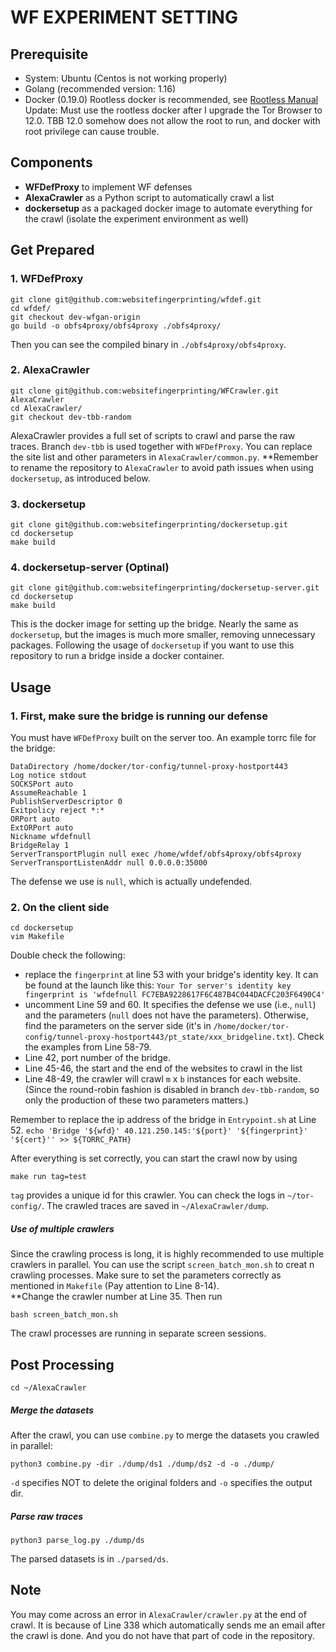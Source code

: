 # WF EXPERIMENT SETTING

## Prerequisite

- System: Ubuntu (Centos is not working properly)
- Golang (recommended version: 1.16)
- Docker (0.19.0) Rootless docker is recommended, see [Rootless Manual](https://docs.docker.com/engine/security/rootless/) 
Update: Must use the rootless docker after I upgrade the Tor Browser to 12.0. TBB 12.0 somehow does not allow the root to run, and docker with root privilege can cause trouble.

## Components
 - **WFDefProxy** to implement WF defenses
 - **AlexaCrawler** as a Python script to automatically crawl a list
 - **dockersetup** as a packaged docker image to automate everything for the crawl (isolate the experiment environment as well)

## Get Prepared 
### 1. WFDefProxy
```
git clone git@github.com:websitefingerprinting/wfdef.git
cd wfdef/
git checkout dev-wfgan-origin
go build -o obfs4proxy/obfs4proxy ./obfs4proxy/
```
Then you can see the compiled binary in `./obfs4proxy/obfs4proxy`. 

### 2. AlexaCrawler
```
git clone git@github.com:websitefingerprinting/WFCrawler.git AlexaCrawler
cd AlexaCrawler/
git checkout dev-tbb-random
```
AlexaCrawler provides a full set of scripts to crawl and parse the raw traces. Branch `dev-tbb` is used together with `WFDefProxy`. 
You can replace the site list and other parameters in `AlexaCrawler/common.py`.
**Remember to rename the repository to `AlexaCrawler` to avoid path issues when using `dockersetup`, as introduced below. 
### 3. dockersetup
```
git clone git@github.com:websitefingerprinting/dockersetup.git
cd dockersetup
make build
```

### 4. dockersetup-server (Optinal)
```
git clone git@github.com:websitefingerprinting/dockersetup-server.git
cd dockersetup
make build
```
This is the docker image for setting up the bridge. Nearly the same as `dockersetup`, but the images is much more smaller, removing unnecessary packages. Following the usage of `dockersetup` if you want to use this repository to run a bridge inside a docker container. 

## Usage
### 1. First, make sure the bridge is running our defense 
You must have `WFDefProxy` built on the server too. An example torrc file for the bridge: 
```
DataDirectory /home/docker/tor-config/tunnel-proxy-hostport443
Log notice stdout
SOCKSPort auto
AssumeReachable 1
PublishServerDescriptor 0
Exitpolicy reject *:*
ORPort auto
ExtORPort auto
Nickname wfdefnull
BridgeRelay 1
ServerTransportPlugin null exec /home/wfdef/obfs4proxy/obfs4proxy
ServerTransportListenAddr null 0.0.0.0:35000
```
The defense we use is `null`, which is actually undefended. 

### 2. On the client side
```
cd dockersetup
vim Makefile
```
Double check the following:
- replace the `fingerprint` at line 53 with your bridge's identity key. It can be found at the launch like this: `
Your Tor server's identity key fingerprint is 'wfdefnull FC7EBA9228617F6C487B4C044DACFC203F6490C4'
`
- uncomment Line 59 and 60. It specifies the defense we use (i.e., `null`) and the parameters (`null` does not have the parameters). Otherwise, find the parameters on the server side (it's in `/home/docker/tor-config/tunnel-proxy-hostport443/pt_state/xxx_bridgeline.txt`). Check the examples from Line 58-79.
- Line 42, port number of the bridge.
- Line 45-46, the start and the end of the websites to crawl in the list
- Line 48-49, the crawler will crawl `m` x `b` instances for each website. (Since the round-robin fashion is disabled in branch `dev-tbb-random`, so only the production of these two parameters matters.)

Remember to replace the ip address of the bridge in `Entrypoint.sh` at Line 52.
`
echo 'Bridge '${wfd}' 40.121.250.145:'${port}' '${fingerprint}' '${cert}'' >> ${TORRC_PATH}
`

After everything is set correctly, you can start the crawl now by using
```
make run tag=test
```
`tag` provides a unique id for this crawler. You can check the logs in `~/tor-config/`. The crawled traces are saved in `~/AlexaCrawler/dump`. 

#####  Use of multiple crawlers
Since the crawling process is long, it is highly recommended to use multiple crawlers in parallel. You can use the script `screen_batch_mon.sh` to creat n crawling processes. Make sure to set the parameters correctly as mentioned in `Makefile` (Pay attention to Line 8-14).  
**Change the crawler number at Line 35. Then run 
```
bash screen_batch_mon.sh 
```
The crawl processes are running in separate screen sessions. 

## Post Processing
```
cd ~/AlexaCrawler
```

##### Merge the datasets
After the crawl, you can use `combine.py` to merge the datasets you crawled in parallel:
```
python3 combine.py -dir ./dump/ds1 ./dump/ds2 -d -o ./dump/
```
`-d` specifies NOT to delete the original folders and `-o` specifies the output dir. 

##### Parse raw traces
```
python3 parse_log.py ./dump/ds
```

The parsed datasets is in `./parsed/ds`. 

## Note 
You may come across an error in `AlexaCrawler/crawler.py` at the end of crawl. It is because of Line 338 which automatically sends me an email after the crawl is done. And you do not have that part of code in the repository. 

